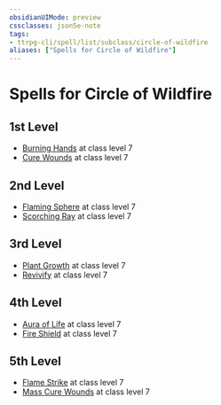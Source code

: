 ```yaml
---
obsidianUIMode: preview
cssclasses: json5e-note
tags:
- ttrpg-cli/spell/list/subclass/circle-of-wildfire
aliases: ["Spells for Circle of Wildfire"]
---
```

# Spells for Circle of Wildfire

## 1st Level

- [Burning Hands](2-Mechanics/CLI/spells/burning-hands-xphb.md "XPHB") at class level 7
- [Cure Wounds](2-Mechanics/CLI/spells/cure-wounds-xphb.md "XPHB") at class level 7

## 2nd Level

- [Flaming Sphere](2-Mechanics/CLI/spells/flaming-sphere-xphb.md "XPHB") at class level 7
- [Scorching Ray](2-Mechanics/CLI/spells/scorching-ray-xphb.md "XPHB") at class level 7

## 3rd Level

- [Plant Growth](2-Mechanics/CLI/spells/plant-growth-xphb.md "XPHB") at class level 7
- [Revivify](2-Mechanics/CLI/spells/revivify-xphb.md "XPHB") at class level 7

## 4th Level

- [Aura of Life](2-Mechanics/CLI/spells/aura-of-life-xphb.md "XPHB") at class level 7
- [Fire Shield](2-Mechanics/CLI/spells/fire-shield-xphb.md "XPHB") at class level 7

## 5th Level

- [Flame Strike](2-Mechanics/CLI/spells/flame-strike-xphb.md "XPHB") at class level 7
- [Mass Cure Wounds](2-Mechanics/CLI/spells/mass-cure-wounds-xphb.md "XPHB") at class level 7